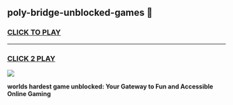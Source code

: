
## poly-bridge-unblocked-games 👋
<h3>
<a href="https://premium.freeplayer.one?title=poly-bridge-unblocked-games&ref=14F">CLICK TO PLAY</a></h3>
<hr>

<h3>
<a href="https://premium.freeplayer.one?title=poly-bridge-unblocked-games&ref=14F">CLICK 2 PLAY</a>
  
</h3>

<a href="https://premium.freeplayer.one?title=poly-bridge-unblocked-games&ref=12F/"><img src="https://clearcache.store/games.png"></a>


**worlds hardest game unblocked: Your Gateway to Fun and Accessible Online Gaming**
